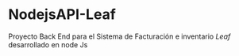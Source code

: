 # NodejsAPI-Leaf
Proyecto Back End para el Sistema de Facturación e inventario *Leaf* desarrollado en node Js

